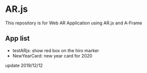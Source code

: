 # AR.js
This repository is for Web AR Application using AR.js and A-Frame

## App list
- testARjs: show red box on the hiro marker
- NewYearCard: new year card for 2020

update 2019/12/12
